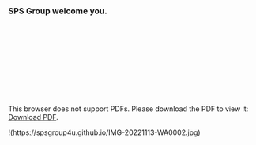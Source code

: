 ### SPS Group welcome you.


<object data="https://spsgroup4u.github.io/SPS_Construction Profile.pdf" type="application/pdf" width="700px" height="700px">
    <embed src="https://spsgroup4u.github.io/SPS_Construction Profile.pdf">
        <p>This browser does not support PDFs. Please download the PDF to view it: <a href="https://spsgroup4u.github.io/SPS_Construction Profile.pdf">Download PDF</a>.</p>
    </embed>
</object>
!(https://spsgroup4u.github.io/IMG-20221113-WA0002.jpg)
